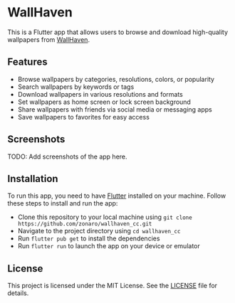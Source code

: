 
# WallHaven

This is a Flutter app that allows users to browse and download high-quality wallpapers from [WallHaven](https://wallhaven.com/).

## Features

- Browse wallpapers by categories, resolutions, colors, or popularity
- Search wallpapers by keywords or tags
- Download wallpapers in various resolutions and formats
- Set wallpapers as home screen or lock screen background
- Share wallpapers with friends via social media or messaging apps
- Save wallpapers to favorites for easy access

## Screenshots

TODO: Add screenshots of the app here.

## Installation

To run this app, you need to have [Flutter](https://flutter.dev/) installed on your machine. Follow these steps to install and run the app:

- Clone this repository to your local machine using `git clone https://github.com/zonaro/wallhaven_cc.git`
- Navigate to the project directory using `cd wallhaven_cc`
- Run `flutter pub get` to install the dependencies
- Run `flutter run` to launch the app on your device or emulator

## License

This project is licensed under the MIT License. See the [LICENSE](LICENSE) file for details.
